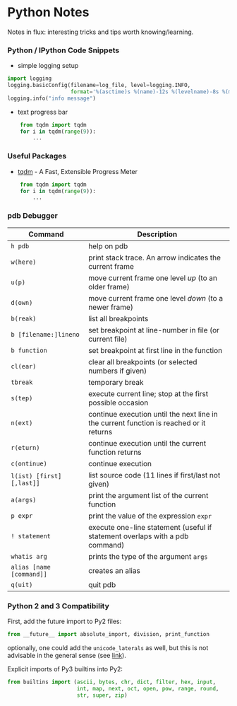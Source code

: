# Python Notes
Notes in flux: interesting tricks and tips worth knowing/learning.

### Python / IPython Code Snippets
- simple logging setup
```python
import logging
logging.basicConfig(filename=log_file, level=logging.INFO,
                    format='%(asctime)s %(name)-12s %(levelname)-8s %(message)s')
logging.info("info message")
```
- text progress bar
```python
    from tqdm import tqdm
    for i in tqdm(range(9)):
        ...
```


### Useful Packages

- [tqdm](https://pypi.python.org/pypi/tqdm) - A Fast, Extensible Progress Meter
```python
    from tqdm import tqdm
    for i in tqdm(range(9)):
        ...
```


### pdb Debugger
Command      | Description
-------------|---------------------------------------------------------
`h pdb`      | help on pdb
`w(here)`    | print stack trace. An arrow indicates the current frame
`u(p)`       | move current frame one level _up_ (to an older frame)
`d(own)`     | move current frame one level _down_ (to a newer frame)
`b(reak)`    | list all breakpoints
`b [filename:]lineno` | set breakpoint at line-number in file (or current file)
`b function` | set breakpoint at first line in the function
`cl(ear)`    | clear all breakpoints (or selected numbers if given)
`tbreak`     | temporary break
`s(tep)`     | execute current line; stop at the first possible occasion
`n(ext)`     | continue execution until the next line in the current function is reached or it returns
`r(eturn)`   | continue execution until the current function returns
`c(ontinue)` | continue execution
`l(ist) [first] [,last]]` | list source code (11 lines if first/last not given)
`a(args)`    | print the argument list of the current function
`p expr`     | print the value of the expression `expr`
`! statement` | execute one-line statement (useful if statement overlaps with a pdb command)
`whatis arg`  | prints the type of the argument `args`
`alias [name [command]]` | creates an alias
`q(uit)`      | quit pdb


### Python 2 and 3 Compatibility

First, add the future import to Py2 files:
```python
from __future__ import absolute_import, division, print_function
```
optionally, one could add the `unicode_laterals` as well, but this is not advisable in the general sense (see [link](http://python-future.org/unicode_literals.html#unicode-literals)).


Explicit imports of Py3 builtins into Py2:
```python
from builtins import (ascii, bytes, chr, dict, filter, hex, input,
                      int, map, next, oct, open, pow, range, round,
                      str, super, zip)
```
